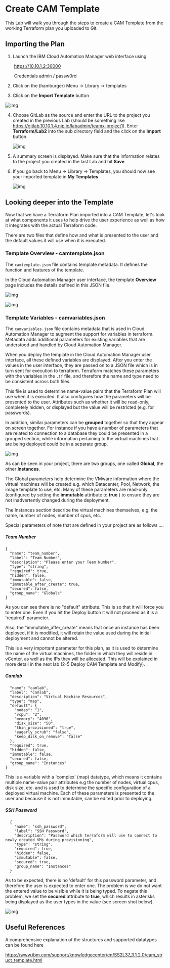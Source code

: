 # Create CAM Template

This Lab will walk you through the steps to create a CAM Template from the working Terraform plan you uploaded to Git.

## Importing the Plan

1. Launch the IBM Cloud Automation Manager web interface using 

   ​	https://10.10.1.2:30000

   ​	Credentials admin / passw0rd

2. Click on the (hamburger) Menu -> Library -> templates

3. Click on the **Import Template** button

![img](../images/cam_template_start.png)

4. Choose GitLab as the source and enter the URL to the project you created in the previous Lab (should be something like https://gitlab.10.10.1.4.nip.io/labadmin/teamx-project1). Enter **Terraform/Lab2** into the sub directory field and the click on the **Import** button.

   ![img](../images/LAB_2-4_A.png)

5. A summary screen is displayed. Make sure that the information relates to the project you created in the last Lab and hit **Save**
  
6. If you go back to Menu -> Library -> Templates, you should now see your imported template in **My Templates**

   ![img](../images/cam_mytemplates.png)

## Looking deeper into the Template

Now that we have a Terraform Plan imported into a CAM Template, let's look at what components it uses to help drive the user experience as well as how it integrates with the actual Terraform code.

There are two files that define how and what is presented to the user and the default values it will use when it is executed.

### Template Overview - camtemplate.json

The `camtemplate.json` file contains template metadata. It defines the function and features of the template.

In the Cloud Automation Manager user interface, the template **Overview** page includes the details defined in this JSON file.

![img](../images/cam_template_overview1.png)

![img](../images/cam_template_overview2.png)


### Template Variables - camvariables.json

The `camvariables.json` file contains metadata that is used in Cloud Automation Manager to augment the support for variables in terraform. Metadata adds additional parameters for existing variables that are understood and handled by Cloud Automation Manager.

When you deploy the template in the Cloud Automation Manager user interface, all these defined variables are displayed. After you enter the values in the user interface, they are passed on to a JSON file which is in turn sent for execution to terraform. Terraform matches these parameters with the variables in the `.tf` file, and therefore the name and type need to be consistent across both files.

This file is used to determine name-value pairs that the Terraform Plan will use when it is executed. It also configures how the parameters will be presented to the user. Attributes such as whether it will be read-only, completely hidden, or displayed but the value will be restricted (e.g. for passwords).

In addition, similar parameters can be **grouped** together so that they appear on screen together. For instance if you have a number of parameters that are related to connection to a database they could be presented in a grouped section, while information pertaining to the virtual machines that are being deployed could be in a separate group.

![img](../images/cam_template_groups.png)

As can be seen in your project, there are two groups, one called **Global**, the other **Instances**. 

The Global parameters help determine the VMware information where the virtual machines will be created e.g. which Datacenter, Pool, Network, the image template to use, etc.  Many of these parameters are read-only (configured by setting the **immutable** attribute to **true** ) to ensure they are not inadvertently changed during the deployment.

The Instances section describe the virtual machines themselves, e.g. the name, number of nodes, number of cpus, etc.

Special parameters of note that are defined in your project are as follows ....

##### Team Number

	{
	  "name": "team_number",
	  "label": "Team Number",
	  "description": "Please enter your Team Number",
	  "type": "string",
	  "required": true,
	  "hidden": false,
	  "immutable": false,
	  "immutable_after_create": true,
	  "secured": false,
	  "group_name": "Globals"
	}
As you can see there is no "default" attribute. This is so that it will force you to enter one. Even if you hit the Deploy button it will not proceed as it is a 'required' parameter.

Also, the "immutable_after_create" means that once an instance has been deployed, if it is modified, it will retain the value used during the initial deployment and cannot be altered. 

This is a very important parameter for this plan, as it is used to determine the name of the virtual machines, the folder in which they will reside in vCenter, as well as the IPs they will be allocated. This will be explained in more detail in the next lab (2-5 Deploy CAM Template and Modify).

##### Camlab

      "name": "camlab",
      "label": "Camlab",
      "description": "Virtual Machine Resources",
      "type": "map",
      "default": {
        "nodes": "1",
        "vcpu": "2",
        "memory": "4096",
        "disk_size": "50",
        "thin_provisioned": "true",
        "eagerly_scrub": "false",
        "keep_disk_on_remove": "false"
      },
      "required": true,
      "hidden": false,
      "immutable": false,
      "secured": false,
      "group_name": "Instances"
    }
This is a variable with a 'complex' (map) datatype, which means it contains multiple name-value pair attributes e.g the number of nodes, virtual cpus, disk size, etc. and is used to determine the specific configuration of a deployed virtual machine. Each of these parameters is presented to the user and because it is not immutable, can be edited prior to deploying.

##### SSH Password

      {
        "name": "ssh_password",
        "label": "SSH Password",
        "description": "Password which terraform will use to connect to newly created VMs during provisioning",
        "type": "string",
        "required": true,
        "hidden": false,
        "immutable": false,
        "secured": true,
        "group_name": "Instances"
      }
As to be expected, there is no 'default' for this password parameter, and therefore the user is expected to enter one. The problem is we do not want the entered value to be visible while it is being typed. To negate this problem, we set the **secured** attribute to **true**, which results in asterisks being displayed as the user types in the value (see screen shot below).

![img](../images/cam_template_ssh.png)



## Useful References

A comprehensive explanation of the structures and supported datatypes can be found here 

<https://www.ibm.com/support/knowledgecenter/en/SS2L37_3.1.2.0/cam_struct_template.html>

